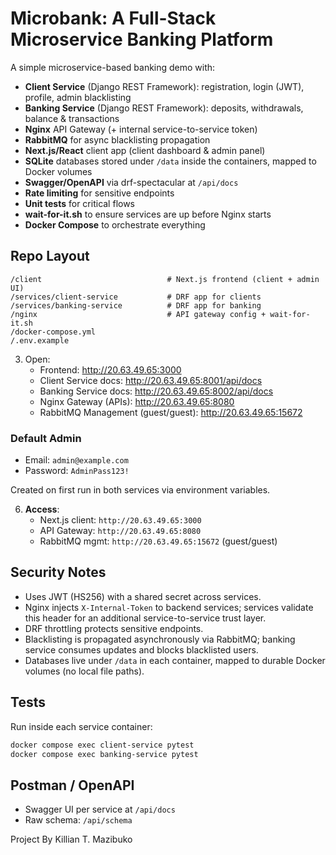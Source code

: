 # Microbank: A Full-Stack Microservice Banking Platform

A simple microservice-based banking demo with:

- **Client Service** (Django REST Framework): registration, login (JWT), profile, admin blacklisting
- **Banking Service** (Django REST Framework): deposits, withdrawals, balance & transactions
- **Nginx** API Gateway (+ internal service-to-service token)
- **RabbitMQ** for async blacklisting propagation
- **Next.js/React** client app (client dashboard & admin panel)
- **SQLite** databases stored under `/data` inside the containers, mapped to Docker volumes
- **Swagger/OpenAPI** via drf-spectacular at `/api/docs`
- **Rate limiting** for sensitive endpoints
- **Unit tests** for critical flows
- **wait-for-it.sh** to ensure services are up before Nginx starts
- **Docker Compose** to orchestrate everything

## Repo Layout

```
/client                            # Next.js frontend (client + admin UI)
/services/client-service           # DRF app for clients
/services/banking-service          # DRF app for banking
/nginx                             # API gateway config + wait-for-it.sh
/docker-compose.yml
/.env.example
```

3. Open:
   - Frontend: http://20.63.49.65:3000
   - Client Service docs: http://20.63.49.65:8001/api/docs
   - Banking Service docs: http://20.63.49.65:8002/api/docs
   - Nginx Gateway (APIs): http://20.63.49.65:8080
   - RabbitMQ Management (guest/guest): http://20.63.49.65:15672

### Default Admin

- Email: `admin@example.com`
- Password: `AdminPass123!`

Created on first run in both services via environment variables.

6. **Access**:
   - Next.js client: `http://20.63.49.65:3000`
   - API Gateway: `http://20.63.49.65:8080`
   - RabbitMQ mgmt: `http://20.63.49.65:15672` (guest/guest)

## Security Notes

- Uses JWT (HS256) with a shared secret across services.
- Nginx injects `X-Internal-Token` to backend services; services validate this header for an additional service-to-service trust layer.
- DRF throttling protects sensitive endpoints.
- Blacklisting is propagated asynchronously via RabbitMQ; banking service consumes updates and blocks blacklisted users.
- Databases live under `/data` in each container, mapped to durable Docker volumes (no local file paths).

## Tests

Run inside each service container:

```bash
docker compose exec client-service pytest
docker compose exec banking-service pytest
```

## Postman / OpenAPI

- Swagger UI per service at `/api/docs`
- Raw schema: `/api/schema`

Project By Killian T. Mazibuko
